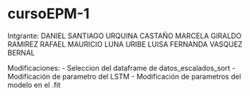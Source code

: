 # cursoEPM-1
Intgrante:
    DANIEL SANTIAGO URQUINA CASTAÑO
    MARCELA GIRALDO RAMIREZ
    RAFAEL MAURICIO LUNA URIBE
    LUISA FERNANDA VASQUEZ BERNAL

Modificaciones:
    - Seleccion del dataframe de datos_escalados_sort
    - Modificación de parametro del LSTM
    - Modificación de parametros del modelo en el .fit


